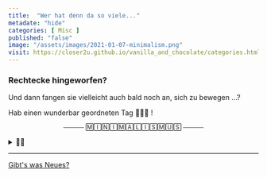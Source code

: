 ```yaml
--- 
title:  "Wer hat denn da so viele..."
metadate: "hide"
categories: [ Misc ]
published: "false"
image: "/assets/images/2021-01-07-minimalism.png"
visit: https://closer2u.github.io/vanilla_and_chocolate/categories.html#misc
---
```


### Rechtecke hingeworfen? 

Und dann fangen sie vielleicht auch bald noch an, sich zu bewegen ...?

Hab einen wunderbar geordneten Tag 🙋🏻‍♀️ !

<p align="center"> <sub> ───── 🄼🄸🄽🄸🄼🄰🄻🄸🅂🄼🅄🅂 ───── </sub></p>

<details><summary> 🥷🏻 </summary>
 <p align="center">  <img height="200px" width="200px" alt="Grün hinter dem Herzen" src="https://cdn.statically.io/gh/Closer2U/vanilla_and_chocolate/master/assets/images/2021-01-07-beatingheart.svg">  </p>
</details>


***

[Gibt's was Neues?](https://github.com/Closer2U)